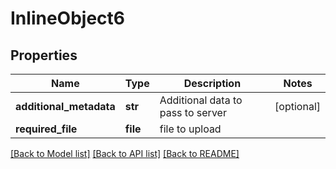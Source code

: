 # InlineObject6

## Properties
Name | Type | Description | Notes
------------ | ------------- | ------------- | -------------
**additional_metadata** | **str** | Additional data to pass to server | [optional] 
**required_file** | **file** | file to upload | 

[[Back to Model list]](../README.md#documentation-for-models) [[Back to API list]](../README.md#documentation-for-api-endpoints) [[Back to README]](../README.md)


